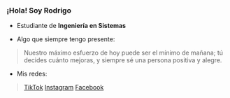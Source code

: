 ### ¡Hola! Soy Rodrigo

* Estudiante de **Ingeniería en Sistemas**

* Algo que siempre tengo presente:
> Nuestro máximo esfuerzo de hoy puede ser el mínimo de mañana;
> tú decides cuánto mejoras, y siempre sé una persona positiva y alegre.

* Mis redes:
> [TikTok](https://www.tiktok.com/@r_saul_00?_t=ZM-8xwjA4bO7O9&_r=1 "TikTok")
> [Instagram](https://www.instagram.com/rodrigosaul_zv?igsh=b2N2eTZpaW82ajdm "Instagram")
> [Facebook](https://www.facebook.com/share/1BERUzN3MH/ "Facebook")
